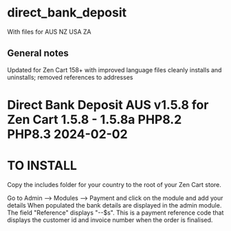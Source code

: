 # direct_bank_deposit
With files for 
AUS
NZ
USA
ZA

General notes
-------------
Updated for Zen Cart 158+ with improved language files
cleanly installs and uninstalls;
removed references to addresses 

Direct Bank Deposit AUS v1.5.8 for Zen Cart 1.5.8 - 1.5.8a PHP8.2 PHP8.3
2024-02-02
===========================
TO INSTALL
===========================
Copy the includes folder for your country to the root of your Zen Cart store.

Go to Admin --> Modules --> Payment and click on the module and add your details
When populated the bank details are displayed in the admin module.
The field "Reference" displays "--$s". This is a payment reference code that displays the
customer id and invoice number when the order is finalised.
